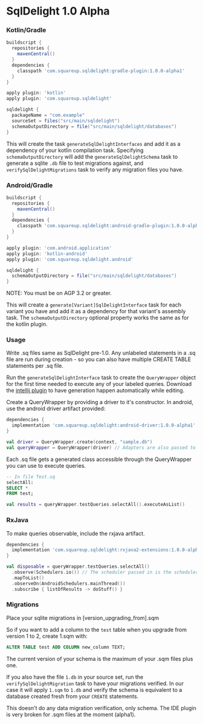 SqlDelight 1.0 Alpha
====================

### Kotlin/Gradle

```groovy
buildscript {
  repositories {
    mavenCentral()
  }
  dependencies {
    classpath 'com.squareup.sqldelight:gradle-plugin:1.0.0-alpha1'
  }
}

apply plugin: 'kotlin'
apply plugin: 'com.squareup.sqldelight'

sqldelight {
  packageName = "com.example"
  sourceSet = files("src/main/sqldelight")
  schemaOutputDirectory = file("src/main/sqldelight/databases")
}
```

This will create the task `generateSqlDelightInterfaces` and add it as a dependency of your kotlin
compilation task. Specifying `schemaOutputDirectory` will add the `generateSqlDelightSchema` task to
generate a sqlite `.db` file to test migrations against, and `verifySqlDelightMigrations` task to
verify any migration files you have.

### Android/Gradle

```groovy
buildscript {
  repositories {
    mavenCentral()
  }
  dependencies {
    classpath 'com.squareup.sqldelight:android-gradle-plugin:1.0.0-alpha1'
  }
}

apply plugin: 'com.android.application'
apply plugin: 'kotlin-android'
apply plugin: 'com.squareup.sqldelight.android'

sqldelight {
  schemaOutputDirectory = file("src/main/sqldelight/databases")
}
```

NOTE: You must be on AGP 3.2 or greater.

This will create a `generate[Variant]SqlDelightInterface` task for each variant you have and add it
as a dependency for that variant's assembly task. The `schemaOutputDirectory` optional property
works the same as for the kotlin plugin.

### Usage

Write .sq files same as SqlDelight pre-1.0. Any unlabeled statements in a .sq file are run during
creation - so you can also have multiple CREATE TABLE statements per .sq file.

Run the `generateSqlDelightInterface` task to create the `QueryWrapper` object for the first time
needed to execute any of your labeled queries. Download the [intellij plugin](https://oss.sonatype.org/content/repositories/snapshots/com/squareup/sqldelight/idea-plugin/)
to have generation happen automatically while editing.

Create a QueryWrapper by providing a driver to it's constructor. In android, use the android driver
artifact provided:

```groovy
dependencies {
  implementation 'com.squareup.sqldelight:android-driver:1.0.0-alpha1'
}
```

```kotlin
val driver = QueryWrapper.create(context, "sample.db")
val queryWrapper = QueryWrapper(driver) // Adapters are also passed to this constructor if you use custom types
```

Each .sq file gets a generated class accessible through the QueryWrapper you can use to execute
queries.

```sql
-- In file Test.sq
selectAll:
SELECT *
FROM test;
```

```kotlin
val results = queryWrapper.testQueries.selectAll().executeAsList()
```

### RxJava

To make queries observable, include the rxjava artifact.

```groovy
dependencies {
  implementation 'com.squareup.sqldelight:rxjava2-extensions:1.0.0-alpha1'
}
```

```kotlin
val disposable = queryWrapper.testQueries.selectAll()
  .observe(Schedulers.io()) // The scheduler passed in is the scheduler the query will run on.
  .mapToList()
  .observeOn(AndroidSchedulers.mainThread())
  .subscribe { listOfResults -> doStuff() }
```

### Migrations

Place your sqlite migrations in [version_upgrading_from].sqm

So if you want to add a column to the `test` table when you upgrade from version 1 to 2, create 1.sqm
with:

```sql
ALTER TABLE test ADD COLUMN new_column TEXT;
```

The current version of your schema is the maximum of your .sqm files plus one. 

If you also have the file `1.db` in your source set, run the `verifySqlDelightMigration` task to
have your migrations verified. In our case it will apply `1.sqm` to `1.db` and verify the schema
is equivalent to a database created fresh from your `CREATE` statements. 

This doesn't do any data migration verification, only schema. The IDE plugin is very broken for 
.sqm files at the moment (alpha1).